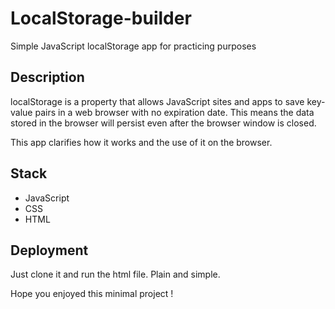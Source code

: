# LocalStorage-builder
 Simple JavaScript localStorage app for practicing purposes

## Description

localStorage is a property that allows JavaScript sites and apps to save key-value pairs in a web browser with no expiration date. This means the data stored in the browser will persist even after the browser window is closed.

This app clarifies how it works and the use of it on the browser.

## Stack 
 - JavaScript
 - CSS
 - HTML
## Deployment
 Just clone it and run the html file. Plain and simple.
 
 
Hope you enjoyed this minimal project ! 
